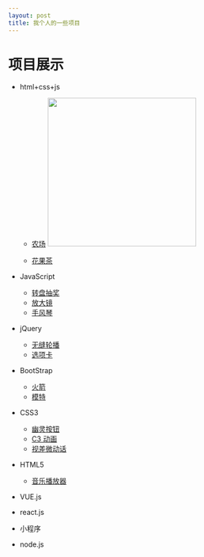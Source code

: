 ```yaml
---
layout: post
title: 我个人的一些项目
---
```


# 项目展示

- html+css+js

  - [农场](https://tiangezi2.github.io/project/农场index/index.html)
    <img src="https://gss3.bdstatic.com/7Po3dSag_xI4khGkpoWK1HF6hhy/baike/c0%3Dbaike116%2C5%2C5%2C116%2C38/sign=ed3884dc798da9775a228e79d138937c/1c950a7b02087bf4ad791006f8d3572c10dfcf4c.jpg" alt="" style="width: 300px;">

  - [花果茶](https://tiangezi2.github.io/project/花果茶index/index.html)

- JavaScript
  - [转盘抽奖](https://tiangezi2.github.io/project/抽奖大转盘/爱的魔力转圈圈.html)
  - [放大镜](https://tiangezi2.github.io/project/放大镜/放大镜.html)
  - [手风琴](https://tiangezi2.github.io/project/手风琴/手风琴划过.html)
- jQuery
  - [无缝轮播]()
  - [选项卡](https://tiangezi2.github.io/project/选项卡/选项卡.html)
- BootStrap
  - [火箭 ](https:///tiangezi2.github.io/project/火箭index/index.html)
  - [模特 ](https://tiangezi2.github.io/project/模特index/index.html)
- CSS3
  - [幽灵按钮](https://tiangezi2.github.io/project/幽灵按钮/幽灵按钮.html)
  - [C3 动画](https://tiangezi2.github.io/project/loading/悬浮LOADING.html)
  - [视差微动话](https://tiangezi2.github.io/project/视差/茜与茜寻.html)
- HTML5
  - [音乐播放器](https://tiangezi2.github.io/project/音乐播放器带搜索/播放器.html)
- VUE.js
- react.js
- 小程序
- node.js
